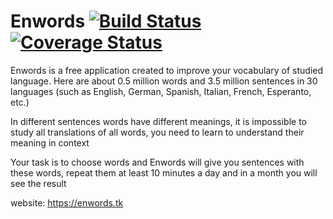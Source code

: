 # Enwords [![Build Status](https://travis-ci.org/enwords/enwords.svg?branch=master)](https://travis-ci.org/enwords/enwords)[![Coverage Status](https://coveralls.io/repos/github/enwords/enwords/badge.svg?branch=master)](https://coveralls.io/github/enwords/enwords?branch=master)

Enwords is a free application created to improve your vocabulary of studied language. Here are about 0.5 million words and 3.5 million sentences in 30 languages (such as English, German, Spanish, Italian, French, Esperanto, etc.)

In different sentences words have different meanings, it is impossible to study all translations of all words, you need to learn to understand their meaning in context

Your task is to choose words and Enwords will give you sentences with these words, repeat them at least 10 minutes a day and in a month you will see the result

website: https://enwords.tk
